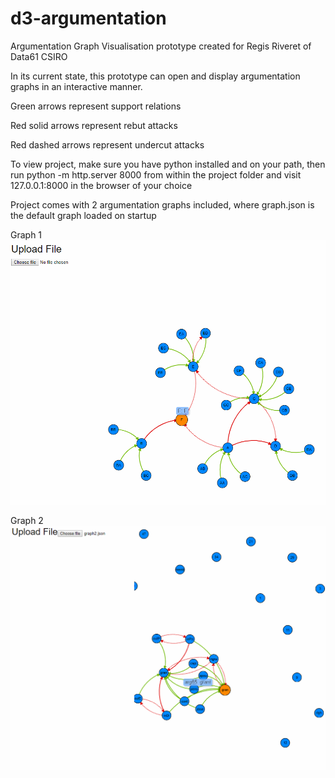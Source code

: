# d3-argumentation
Argumentation Graph Visualisation prototype created for Regis Riveret of Data61 CSIRO


In its current state, this prototype can open and display argumentation graphs in
an interactive manner.


Green arrows represent support relations

Red solid arrows represent rebut attacks

Red dashed arrows represent undercut attacks


To view project, make sure you have python installed and on your path, then 
run python -m http.server 8000 from within the project folder and visit 127.0.0.1:8000 in the browser of your choice


Project comes with 2 argumentation graphs included, where graph.json is the default 
graph loaded on startup    

Graph 1
![Graph 1](scr-1.png)     

Graph 2
![Graph 2](scr-2.png)
